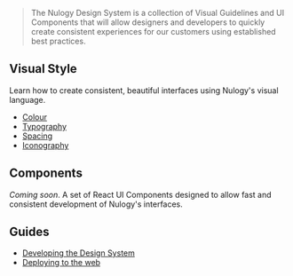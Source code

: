 > The Nulogy Design System is a collection of Visual Guidelines and UI Components that will allow designers and developers to quickly create consistent experiences for our customers using established best practices.

## Visual Style
Learn how to create consistent, beautiful interfaces using Nulogy's visual language.

* [Colour](/visual_style/colour)
* [Typography](/visual_style/typography)
* [Spacing](/visual_style/spacing)
* [Iconography](/visual_style/iconography)

## Components
*Coming soon*. A set of React UI Components designed to allow fast and consistent development of Nulogy's interfaces.

## Guides
* [Developing the Design System](/getting_started/setup)
* [Deploying to the web](/getting_started/deploying)



